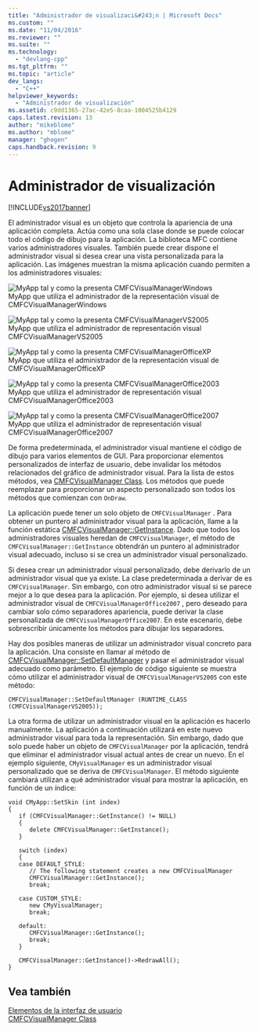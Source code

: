 ```yaml
---
title: "Administrador de visualizaci&#243;n | Microsoft Docs"
ms.custom: ""
ms.date: "11/04/2016"
ms.reviewer: ""
ms.suite: ""
ms.technology: 
  - "devlang-cpp"
ms.tgt_pltfrm: ""
ms.topic: "article"
dev_langs: 
  - "C++"
helpviewer_keywords: 
  - "Administrador de visualización"
ms.assetid: c9dd1365-27ac-42e5-8caa-1004525b4129
caps.latest.revision: 13
author: "mikeblome"
ms.author: "mblome"
manager: "ghogen"
caps.handback.revision: 9
---
```

# Administrador de visualizaci&#243;n
[!INCLUDE[vs2017banner](../assembler/inline/includes/vs2017banner.md)]

El administrador visual es un objeto que controla la apariencia de una aplicación completa.  Actúa como una sola clase donde se puede colocar todo el código de dibujo para la aplicación.  La biblioteca MFC contiene varios administradores visuales.  También puede crear dispone el administrador visual si desea crear una vista personalizada para la aplicación.  Las imágenes muestran la misma aplicación cuando permiten a los administradores visuales:  
  
 ![MyApp tal y como la presenta CMFCVisualManagerWindows](../mfc/media/vmwindows.png "VMWindows")  
MyApp que utiliza el administrador de la representación visual de CMFCVisualManagerWindows  
  
 ![MyApp tal y como la presenta CMFCVisualManagerVS2005](../mfc/media/vmvs2005.png "VMVS2005")  
MyApp que utiliza el administrador de representación visual CMFCVisualManagerVS2005  
  
 ![MyApp tal y como la presenta CMFCVisualManagerOfficeXP](../mfc/media/vmofficexp.png "VMOfficeXP")  
MyApp que utiliza el administrador de la representación visual de CMFCVisualManagerOfficeXP  
  
 ![MyApp tal y como la presenta CMFCVisualManagerOffice2003](../mfc/media/vmoffice2003.png "VMOffice2003")  
MyApp que utiliza el administrador de representación visual CMFCVisualManagerOffice2003  
  
 ![MyApp tal y como la presenta CMFCVisualManagerOffice2007](../mfc/media/msoffice2007.png "MSOffice2007")  
MyApp que utiliza el administrador de representación visual CMFCVisualManagerOffice2007  
  
 De forma predeterminada, el administrador visual mantiene el código de dibujo para varios elementos de GUI.  Para proporcionar elementos personalizados de interfaz de usuario, debe invalidar los métodos relacionados del gráfico de administrador visual.  Para la lista de estos métodos, vea [CMFCVisualManager Class](../mfc/reference/cmfcvisualmanager-class.md).  Los métodos que puede reemplazar para proporcionar un aspecto personalizado son todos los métodos que comienzan con `OnDraw`.  
  
 La aplicación puede tener un solo objeto de `CMFCVisualManager` .  Para obtener un puntero al administrador visual para la aplicación, llame a la función estática [CMFCVisualManager::GetInstance](../Topic/CMFCVisualManager::GetInstance.md).  Dado que todos los administradores visuales heredan de `CMFCVisualManager`, el método de `CMFCVisualManager::GetInstance` obtendrán un puntero al administrador visual adecuado, incluso si se crea un administrador visual personalizado.  
  
 Si desea crear un administrador visual personalizado, debe derivarlo de un administrador visual que ya existe.  La clase predeterminada a derivar de es `CMFCVisualManager`.  Sin embargo, con otro administrador visual si se parece mejor a lo que desea para la aplicación.  Por ejemplo, si desea utilizar el administrador visual de `CMFCVisualManagerOffice2007` , pero deseado para cambiar solo cómo separadores apariencia, puede derivar la clase personalizada de `CMFCVisualManagerOffice2007`.  En este escenario, debe sobrescribir únicamente los métodos para dibujar los separadores.  
  
 Hay dos posibles maneras de utilizar un administrador visual concreto para la aplicación.  Una consiste en llamar al método de [CMFCVisualManager::SetDefaultManager](../Topic/CMFCVisualManager::SetDefaultManager.md) y pasar el administrador visual adecuado como parámetro.  El ejemplo de código siguiente se muestra cómo utilizar el administrador visual de `CMFCVisualManagerVS2005` con este método:  
  
```  
CMFCVisualManager::SetDefaultManager (RUNTIME_CLASS (CMFCVisualManagerVS2005));  
```  
  
 La otra forma de utilizar un administrador visual en la aplicación es hacerlo manualmente.  La aplicación a continuación utilizará en este nuevo administrador visual para toda la representación.  Sin embargo, dado que solo puede haber un objeto de `CMFCVisualManager` por la aplicación, tendrá que eliminar el administrador visual actual antes de crear un nuevo.  En el ejemplo siguiente, `CMyVisualManager` es un administrador visual personalizado que se deriva de `CMFCVisualManager`.  El método siguiente cambiará utilizan a qué administrador visual para mostrar la aplicación, en función de un índice:  
  
```  
void CMyApp::SetSkin (int index)  
{  
   if (CMFCVisualManager::GetInstance() != NULL)  
   {  
      delete CMFCVisualManager::GetInstance();  
   }  
  
   switch (index)  
   {  
   case DEFAULT_STYLE:  
      // The following statement creates a new CMFCVisualManager  
      CMFCVisualManager::GetInstance();  
      break;  
  
   case CUSTOM_STYLE:  
      new CMyVisualManager;  
      break;  
  
   default:  
      CMFCVisualManager::GetInstance();  
      break;  
   }  
  
   CMFCVisualManager::GetInstance()->RedrawAll();  
}  
```  
  
## Vea también  
 [Elementos de la interfaz de usuario](../mfc/user-interface-elements-mfc.md)   
 [CMFCVisualManager Class](../mfc/reference/cmfcvisualmanager-class.md)